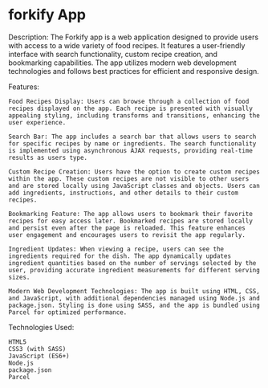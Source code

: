 # forkify App

Description:
The Forkify app is a web application designed to provide users with access to a wide variety of food recipes. It features a user-friendly interface with search functionality, custom recipe creation, and bookmarking capabilities. The app utilizes modern web development technologies and follows best practices for efficient and responsive design.

Features:

    Food Recipes Display: Users can browse through a collection of food recipes displayed on the app. Each recipe is presented with visually appealing styling, including transforms and transitions, enhancing the user experience.

    Search Bar: The app includes a search bar that allows users to search for specific recipes by name or ingredients. The search functionality is implemented using asynchronous AJAX requests, providing real-time results as users type.

    Custom Recipe Creation: Users have the option to create custom recipes within the app. These custom recipes are not visible to other users and are stored locally using JavaScript classes and objects. Users can add ingredients, instructions, and other details to their custom recipes.

    Bookmarking Feature: The app allows users to bookmark their favorite recipes for easy access later. Bookmarked recipes are stored locally and persist even after the page is reloaded. This feature enhances user engagement and encourages users to revisit the app regularly.

    Ingredient Updates: When viewing a recipe, users can see the ingredients required for the dish. The app dynamically updates ingredient quantities based on the number of servings selected by the user, providing accurate ingredient measurements for different serving sizes.

    Modern Web Development Technologies: The app is built using HTML, CSS, and JavaScript, with additional dependencies managed using Node.js and package.json. Styling is done using SASS, and the app is bundled using Parcel for optimized performance.

Technologies Used:

    HTML5
    CSS3 (with SASS)
    JavaScript (ES6+)
    Node.js
    package.json
    Parcel


